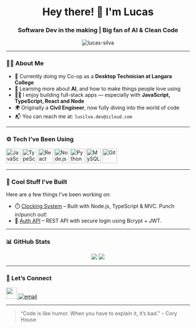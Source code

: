 <h1 align="center">Hey there! 👋 I'm Lucas</h1>
<h3 align="center">Software Dev in the making | Big fan of AI & Clean Code</h3>

<p align="center">
  <img src="https://komarev.com/ghpvc/?username=lucas-silva&label=Profile%20views&color=0e75b6&style=flat" alt="lucas-silva" />
</p>

---

### 🧑‍💻 About Me

- 💼 Currently doing my Co-op as a **Desktop Technician at Langara College**
- 🧠 Learning more about **AI**, and how to make things people love using
- 👨‍💻 I enjoy building full-stack apps — especially with **JavaScript, TypeScript, React and Node**
- 🌍 Originally a **Civil Engineer**, now fully diving into the world of code
- 📬 You can reach me at: `lusilva.dev@icloud.com`

---

### ⚙️ Tech I’ve Been Using

<p align="left">
  <img src="https://cdn.jsdelivr.net/gh/devicons/devicon/icons/javascript/javascript-original.svg" width="40" title="JavaScript"/>
  <img src="https://cdn.jsdelivr.net/gh/devicons/devicon/icons/typescript/typescript-original.svg" width="40" title="TypeScript"/>
  <img src="https://cdn.jsdelivr.net/gh/devicons/devicon/icons/react/react-original.svg" width="40" title="React"/>
  <img src="https://cdn.jsdelivr.net/gh/devicons/devicon/icons/nodejs/nodejs-original.svg" width="40" title="Node.js"/>
  <img src="https://cdn.jsdelivr.net/gh/devicons/devicon/icons/python/python-original.svg" width="40" title="Python"/>
  <img src="https://cdn.jsdelivr.net/gh/devicons/devicon/icons/mysql/mysql-original.svg" width="40" title="MySQL"/>
  <img src="https://cdn.jsdelivr.net/gh/devicons/devicon/icons/git/git-original.svg" width="40" title="Git"/>
</p>

---

### 🚀 Cool Stuff I’ve Built

Here are a few things I’ve been working on:

- ⏱️ [Clocking System](https://github.com/lucas-silva/clocking-system) – Built with Node.js, TypeScript & MVC. Punch in/punch out!
- 🔐 [Auth API](https://github.com/lucas-silva/auth-api) – REST API with secure login using Bcrypt + JWT.

---

### 📊 GitHub Stats

<p align="center">
  <img src="https://github-readme-stats.vercel.app/api?username=LuSilvaDeveloper&show_icons=true&theme=tokyonight" />
  <img src="https://github-readme-stats.vercel.app/api/top-langs/?username=LuSilvaDeveloper&layout=compact&theme=tokyonight" />
</p>

---

### 🤝 Let’s Connect

<p>
  <a href="https://www.linkedin.com/in/lucas-assuncao-silva/" target="_blank">
    <img src="https://cdn.jsdelivr.net/gh/devicons/devicon/icons/linkedin/linkedin-original.svg" width="30" />
  </a>
  <a href="mailto:lusilva.dev@icloud.com">
    <img src="https://img.icons8.com/ios-glyphs/30/000000/new-post.png" alt="email" />
  </a>
</p>

---

> “Code is like humor. When you have to explain it, it’s bad.” – Cory House
